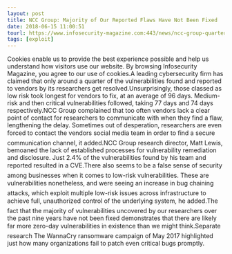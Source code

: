 ```yaml
---
layout: post
title: NCC Group: Majority of Our Reported Flaws Have Not Been Fixed
date: 2018-06-15 11:00:51
tourl: https://www.infosecurity-magazine.com:443/news/ncc-group-quarter-of-flaws-fixed/
tags: [exploit]
---
```

Cookies enable us to provide the best experience possible and help us understand how visitors use our website. By browsing Infosecurity Magazine, you agree to our use of cookies.A leading cybersecurity firm has claimed that only around a quarter of the vulnerabilities found and reported to vendors by its researchers get resolved.Unsurprisingly, those classed as low risk took longest for vendors to fix, at an average of 96 days. Medium-risk and then critical vulnerabilities followed, taking 77 days and 74 days respectively.NCC Group complained that too often vendors lack a clear point of contact for researchers to communicate with when they find a flaw, lengthening the delay. Sometimes out of desperation, researchers are even forced to contact the vendors social media team in order to find a secure communication channel, it added.NCC Group research director, Matt Lewis, bemoaned the lack of established processes for vulnerability remediation and disclosure. Just 2.4% of the vulnerabilities found by his team and reported resulted in a CVE.There also seems to be a false sense of security among businesses when it comes to low-risk vulnerabilities. These are vulnerabilities nonetheless, and were seeing an increase in bug chaining attacks, which exploit multiple low-risk issues across infrastructure to achieve full, unauthorized control of the underlying system, he added.The fact that the majority of vulnerabilities uncovered by our researchers over the past nine years have not been fixed demonstrates that there are likely far more zero-day vulnerabilities in existence than we might think.Separate research The WannaCry ransomware campaign of May 2017 highlighted just how many organizations fail to patch even critical bugs promptly.